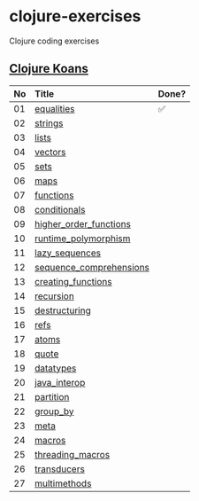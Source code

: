 # clojure-exercises
Clojure coding exercises

## [Clojure Koans](http://clojurekoans.com/)
| No   | Title                                                                   | Done?              |
| :--- | :---------------------------------------------------------------------- | :----------------- |
| 01   | [equalities](clojure-koans/01_equalities.clj)                           | :white_check_mark: |
| 02   | [strings](clojure-koans/02_strings.clj)                                 |
| 03   | [lists](clojure-koans/03_lists.clj)                                     |
| 04   | [vectors](clojure-koans/04_vectors.clj)                                 |
| 05   | [sets](clojure-koans/05_sets.clj)                                       |
| 06   | [maps](clojure-koans/06_maps.clj)                                       |
| 07   | [functions](clojure-koans/07_functions.clj)                             |
| 08   | [conditionals](clojure-koans/08_conditionals.clj)                       |
| 09   | [higher_order_functions](clojure-koans/09_higher_order_functions.clj)   |
| 10   | [runtime_polymorphism](clojure-koans/10_runtime_polymorphism.clj)       |
| 11   | [lazy_sequences](clojure-koans/11_lazy_sequences.clj)                   |
| 12   | [sequence_comprehensions](clojure-koans/12_sequence_comprehensions.clj) |
| 13   | [creating_functions](clojure-koans/13_creating_functions.clj)           |
| 14   | [recursion](clojure-koans/14_recursion.clj)                             |
| 15   | [destructuring](clojure-koans/15_destructuring.clj)                     |
| 16   | [refs](clojure-koans/16_refs.clj)                                       |
| 17   | [atoms](clojure-koans/17_atoms.clj)                                     |
| 18   | [quote](clojure-koans/18_quote.clj)                                     |
| 19   | [datatypes](clojure-koans/19_datatypes.clj)                             |
| 20   | [java_interop](clojure-koans/20_java_interop.clj)                       |
| 21   | [partition](clojure-koans/21_partition.clj)                             |
| 22   | [group_by](clojure-koans/22_group_by.clj)                               |
| 23   | [meta](clojure-koans/23_meta.clj)                                       |
| 24   | [macros](clojure-koans/24_macros.clj)                                   |
| 25   | [threading_macros](clojure-koans/25_threading_macros.clj)               |
| 26   | [transducers](clojure-koans/26_transducers.clj)                         |
| 27   | [multimethods](clojure-koans/27_multimethods.clj)                       |
